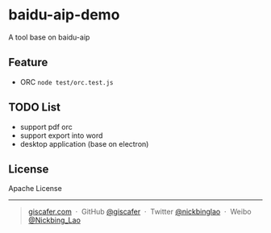 # baidu-aip-demo
A tool base on baidu-aip


## Feature 

- ORC `node test/orc.test.js`

## TODO List

- support pdf orc
- support export into word
- desktop application (base on electron)


## License

Apache License

---

> [giscafer.com](http://giscafer.com) &nbsp;&middot;&nbsp;
> GitHub [@giscafer](https://github.com/giscafer) &nbsp;&middot;&nbsp;
> Twitter [@nickbinglao](https://twitter.com/nickbinglao) &nbsp;&middot;&nbsp;
> Weibo [@Nickbing_Lao](https://weibo.com/laohoubin)


